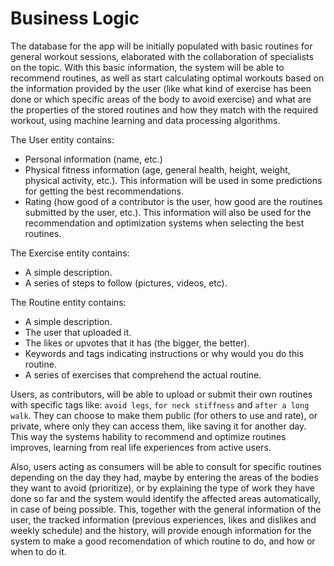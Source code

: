 # Business Logic

The database for the app will be initially populated with basic routines for general workout sessions, elaborated with the collaboration of specialists on the topic. With this basic information, the system will be able to recommend routines, as well as start calculating optimal workouts based on the information provided by the user (like what kind of exercise has been done or which specific areas of the body to avoid exercise) and what are the properties of the stored routines and how they match with the required workout, using machine learning and data processing algorithms.

The User entity contains:

- Personal information (name, etc.)
- Physical fitness information (age, general health, height, weight, physical activity, etc.). This information will be used in some predictions for getting the best recommendations.
- Rating (how good of a contributor is the user, how good are the routines submitted by the user, etc.). This information will also be used for the recommendation and optimization systems when selecting the best routines.

The Exercise entity contains:

- A simple description.
- A series of steps to follow (pictures, videos, etc).

The Routine entity contains:

- A simple description.
- The user that uploaded it.
- The likes or upvotes that it has (the bigger, the better).
- Keywords and tags indicating instructions or why would you do this routine.
- A series of exercises that comprehend the actual routine.

Users, as contributors, will be able to upload or submit their own routines with specific tags like: `avoid legs`, `for neck stiffness` and `after a long walk`. They can choose to make them public (for others to use and rate), or private, where only they can access them, like saving it for another day. This way the systems hability to recommend and optimize routines improves, learning from real life experiences from active users.

Also, users acting as consumers will be able to consult for specific routines depending on the day they had, maybe by entering the areas of the bodies they want to avoid (prioritize), or by explaining the type of work they have done so far and the system would identify the affected areas automatically, in case of being possible. This, together with the general information of the user, the tracked information (previous experiences, likes and dislikes and weekly schedule) and the history, will provide enough information for the system to make a good recomendation of which routine to do, and how or when to do it.
